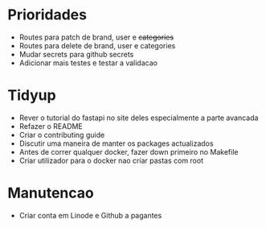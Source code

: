 # Prioridades

- Routes para patch de brand, user e ~~categories~~
- Routes para delete de brand, user e categories
- Mudar secrets para github secrets
- Adicionar mais testes e testar a validacao

# Tidyup

- Rever o tutorial do fastapi no site deles especialmente a parte avancada
- Refazer o README
- Criar o contributing guide
- Discutir uma maneira de manter os packages actualizados
- Antes de correr qualquer docker, fazer down primeiro no Makefile
- Criar utilizador para o docker nao criar pastas com root

# Manutencao

- Criar conta em Linode e Github a pagantes
